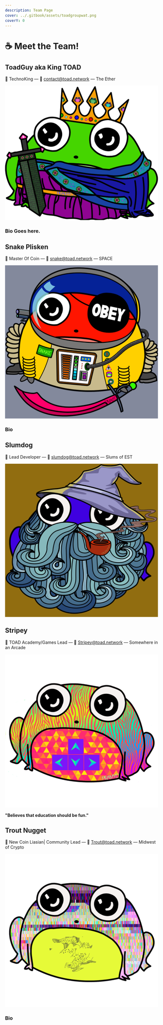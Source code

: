 ```yaml
---
description: Team Page
cover: ../.gitbook/assets/toadgroupwat.png
coverY: 0
---
```


# ☕ Meet the Team!

## ToadGuy aka King TOAD

👋 TechnoKing — 💌 contact@toad.network — The Ether

![](<../.gitbook/assets/King Toad II.png>)

### Bio Goes here.&#x20;

## Snake Plisken

👋 Master Of Coin — 💌 snake@toad.network — SPACE

![](<../.gitbook/assets/space pirate toad-Recovered.png>)

### Bio

## Slumdog

👋 Lead Developer — 💌 slumdog@toad.network — Slums of EST

![](<../.gitbook/assets/Wizard Toad on Background.png>)

## Stripey&#x20;

👋 TOAD Academy/Games Lead — 💌 Stripey@toad.network — Somewhere in an Arcade

![](<../.gitbook/assets/Stripey Toad.png>)

**"Believes that education should be fun."**

## Trout Nugget

👋 New Coin Liasian| Community Lead — 💌 Trout@toad.network — Midwest of Crypto

![](<../.gitbook/assets/Trout Toad.png>)

### Bio
